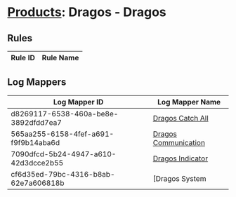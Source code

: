 # [Products](README.md): Dragos - Dragos

## Rules

|Rule ID|Rule Name|
|----|----|


## Log Mappers

|Log Mapper ID|Log Mapper Name|
|----|----|
|d8269117-6538-460a-be8e-3892dfdd7ea7|[Dragos Catch All](../mappings/d8269117-6538-460a-be8e-3892dfdd7ea7.md)|
|565aa255-6158-4fef-a691-f9f9b14aba6d|[Dragos Communication](../mappings/565aa255-6158-4fef-a691-f9f9b14aba6d.md)|
|7090dfcd-5b24-4947-a610-42d3dcce2b55|[Dragos Indicator](../mappings/7090dfcd-5b24-4947-a610-42d3dcce2b55.md)|
|cf6d35ed-79bc-4316-b8ab-62e7a606818b|[Dragos System|Asset](../mappings/cf6d35ed-79bc-4316-b8ab-62e7a606818b.md)|


